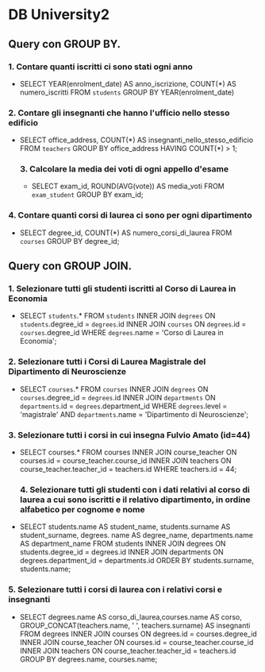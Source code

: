 # DB University2

## Query con GROUP BY.

### 1. Contare quanti iscritti ci sono stati ogni anno

- SELECT YEAR(enrolment_date) AS anno_iscrizione, COUNT(\*) AS numero_iscritti
  FROM `students`
  GROUP BY YEAR(enrolment_date)

### 2. Contare gli insegnanti che hanno l'ufficio nello stesso edificio

- SELECT office_address, COUNT(\*) AS insegnanti_nello_stesso_edificio
  FROM `teachers`
  GROUP BY office_address
  HAVING COUNT(\*) > 1;

  ### 3. Calcolare la media dei voti di ogni appello d'esame

  - SELECT exam_id, ROUND(AVG(vote)) AS media_voti
    FROM `exam_student`
    GROUP BY exam_id;

### 4. Contare quanti corsi di laurea ci sono per ogni dipartimento

- SELECT degree_id, COUNT(\*) AS numero_corsi_di_laurea
  FROM `courses`
  GROUP BY degree_id;

## Query con GROUP JOIN.

### 1. Selezionare tutti gli studenti iscritti al Corso di Laurea in Economia

- SELECT `students`.\*
  FROM `students`
  INNER JOIN `degrees`
  ON `students`.degree_id = `degrees`.id
  INNER JOIN `courses`
  ON `degrees`.id = `courses`.degree_id
  WHERE `degrees`.name = 'Corso di Laurea in Economia';

### 2. Selezionare tutti i Corsi di Laurea Magistrale del Dipartimento di Neuroscienze

- SELECT `courses`.\*
  FROM `courses`
  INNER JOIN `degrees`
  ON `courses`.degree_id = `degrees`.id
  INNER JOIN `departments`
  ON `departments`.id = `degrees`.department_id
  WHERE `degrees`.level = 'magistrale' AND `departments`.name = 'Dipartimento di Neuroscienze';

### 3. Selezionare tutti i corsi in cui insegna Fulvio Amato (id=44)

- SELECT courses.\*
  FROM courses
  INNER JOIN course_teacher
  ON courses.id = course_teacher.course_id
  INNER JOIN teachers
  ON course_teacher.teacher_id = teachers.id
  WHERE teachers.id = 44;

  ### 4. Selezionare tutti gli studenti con i dati relativi al corso di laurea a cui sono iscritti e il relativo dipartimento, in ordine alfabetico per cognome e nome

- SELECT students.name AS student_name, students.surname AS student_surname, degrees. name AS degree_name, departments.name AS department_name
  FROM students
  INNER JOIN degrees
  ON students.degree_id = degrees.id
  INNER JOIN departments
  ON degrees.department_id = departments.id
  ORDER BY students.surname, students.name;

### 5. Selezionare tutti i corsi di laurea con i relativi corsi e insegnanti

- SELECT degrees.name AS corso_di_laurea,courses.name AS corso,
  GROUP_CONCAT(teachers.name, ' ', teachers.surname) AS insegnanti
  FROM degrees
  INNER JOIN courses
  ON degrees.id = courses.degree_id
  INNER JOIN course_teacher
  ON courses.id = course_teacher.course_id
  INNER JOIN teachers
  ON course_teacher.teacher_id = teachers.id
  GROUP BY degrees.name, courses.name;
